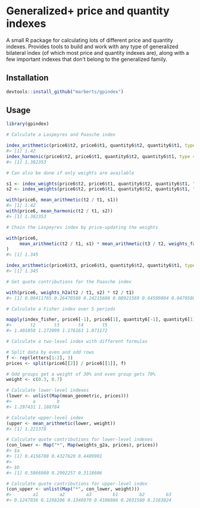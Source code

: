 
<!-- README.md is generated from README.Rmd. Please edit that file. -->

# Generalized+ price and quantity indexes

A small R package for calculating lots of different price and quantity
indexes. Provides tools to build and work with any type of generalized
bilateral index (of which most price and quantity indexes are), along
with a few important indexes that don’t belong to the generalized
family.

## Installation

``` r
devtools::install_github("marberts/gpindex")
```

## Usage

``` r
library(gpindex)

# Calculate a Laspeyres and Paasche index

index_arithmetic(price6$t2, price6$t1, quantity6$t2, quantity6$t1, type = "Laspeyres")
#> [1] 1.42
index_harmonic(price6$t2, price6$t1, quantity6$t2, quantity6$t1, type = "Paasche")
#> [1] 1.382353

# Can also be done if only weights are available

s1 <- index_weights(price6$t2, price6$t1, quantity6$t2, quantity6$t1, "Laspeyres")
s2 <- index_weights(price6$t2, price6$t1, quantity6$t2, quantity6$t1, "Paasche")

with(price6, mean_arithmetic(t2 / t1, s1))
#> [1] 1.42
with(price6, mean_harmonic(t2 / t1, s2))
#> [1] 1.382353

# Chain the Laspeyres index by price-updating the weights

with(price6, 
     mean_arithmetic(t2 / t1, s1) * mean_arithmetic(t3 / t2, weights_factor(t2 / t1, s1, 1))
)
#> [1] 1.345

index_arithmetic(price6$t3, price6$t1, quantity6$t2, quantity6$t1, type = "Laspeyres")
#> [1] 1.345

# Get quote contributions for the Paasche index

with(price6, weights_h2a(t2 / t1, s2) * t2 / t1)
#> [1] 0.09411765 0.26470588 0.24215686 0.08921569 0.64509804 0.04705882

# Calculate a Fisher index over 5 periods

mapply(index_fisher, price6[-1], price6[1], quantity6[-1], quantity6[1])
#>       t2       t3       t4       t5 
#> 1.401050 1.272099 1.176163 1.071172

# Calculate a two-level index with different formulas

# Split data by even and odd rows
f <- rep(letters[1:2], 3)
prices <- split(price6[[2]] / price6[[1]], f)

# Odd groups get a weight of 30% and even group gets 70%
weight <- c(0.3, 0.7)

# Calculate lower-level indexes
(lower <- unlist(Map(mean_geometric, prices)))
#>        a        b 
#> 1.297431 1.188784

# Calculate upper-level index
(upper <- mean_arithmetic(lower, weight))
#> [1] 1.221378

# Calculate quote contributions for lower-level indexes
(con_lower <- Map("*", Map(weights_g2a, prices), prices))
#> $a
#> [1] 0.4156788 0.4327620 0.4489901
#> 
#> $b
#> [1] 0.5866980 0.2902257 0.3118606

# Calculate quote contributions for upper-level index
(con_upper <- unlist(Map("*", con_lower, weight)))
#>        a1        a2        a3        b1        b2        b3 
#> 0.1247036 0.1298286 0.1346970 0.4106886 0.2031580 0.2183024
```
